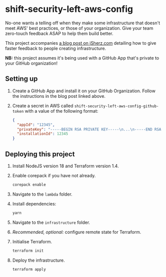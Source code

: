 # shift-security-left-aws-config

No-one wants a telling off when they make some infrastructure that doesn't meet
AWS' best practices, or those of your organization. Give your team zero-touch
feedback ASAP to help them build better.

This project accompanies [a blog post on jSherz.com] detailing how to give
faster feedback to people creating infrastructure.

**NB:** this project assumes it's being used with a GitHub App that's private
to your GitHub organization!

[a blog post on jSherz.com]: https://jsherz.com/aws/security/terraform/lambda/2023/05/27/shift-security-left-aws-config.html

## Setting up

1. Create a GitHub App and install it on your GitHub Organization. Follow the
   instructions in the blog post linked above.

2. Create a secret in AWS called `shift-security-left-aws-config-github-token`
   with a value of the following format:

    ```json
    {
      "appId": "12345",
      "privateKey": "-----BEGIN RSA PRIVATE KEY-----\n...\n-----END RSA PRIVATE KEY-----\n",
      "installationId": 12345
    }
    ```

## Deploying this project

1. Install NodeJS version 18 and Terraform version 1.4.

2. Enable corepack if you have not already.

    ```bash
    corepack enable
    ```

3. Navigate to the `lambda` folder.

4. Install dependencies:

    ```bash
    yarn
    ```

5. Navigate to the `infrastructure` folder.

6. _Recommended, optional:_ configure remote state for Terraform.

7. Initialise Terraform.

    ```bash
    terraform init
    ```

8. Deploy the infrastructure.

    ```bash
    terraform apply
    ```
